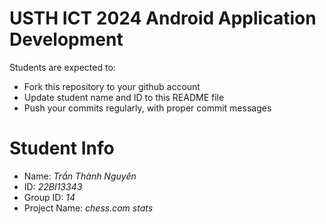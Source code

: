 USTH ICT 2024 Android Application Development
=====================================================

Students are expected to:

* Fork this repository to your github account
* Update student name and ID to this README file
* Push your commits regularly, with proper commit messages

Student Info
=======================

* Name: *Trần Thành Nguyên*
* ID: *22BI13343*
* Group ID: *14*
* Project Name: *chess.com stats*
